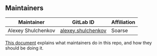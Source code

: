 ## Maintainers

| Maintainer         | GitLab ID                                                          | Affiliation |
|--------------------|--------------------------------------------------------------------|-------------|
| Alexey Shulchenkov | [alexey.shulchenkov](https://gitlab.soarse.com/alexey.shulchenkov) | Soarse      |

[This document](https://gitlab.soarse.com/soarse/plugins/opensearch-analysis-russian/-/blob/master/MAINTAINERS.md) explains what maintainers do in this repo, and how they should be doing it.